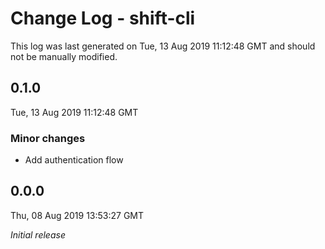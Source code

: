 # Change Log - shift-cli

This log was last generated on Tue, 13 Aug 2019 11:12:48 GMT and should not be manually modified.

## 0.1.0
Tue, 13 Aug 2019 11:12:48 GMT

### Minor changes

- Add authentication flow

## 0.0.0
Thu, 08 Aug 2019 13:53:27 GMT

*Initial release*

